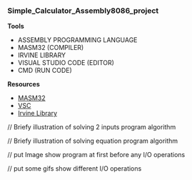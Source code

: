 ### **Simple_Calculator_Assembly8086_project**

**Tools**

- ASSEMBLY PROGRAMMING LANGUAGE
- MASM32 (COMPILER)
- IRVINE LIBRARY
- VISUAL STUDIO CODE (EDITOR)
- CMD (RUN CODE)

**Resources**

- [MASM32](https://www.masm32.com/)
- [VSC](https://code.visualstudio.com/Download)
- [Irvine Library](http://csc.csudh.edu/mmccullough/asm/help/index.html?page=source%2Fmacros32%2Fmdumpmem.htm)

// Briefy illustration of solving 2 inputs program algorithm 

// Briefy illustration of solving equation program algorithm 

// put Image show program at first before any I/O operations

// put some gifs show different I/O operations
